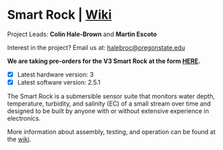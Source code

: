 # Smart Rock |<!-- [Updates](https://github.com/OPEnSLab-OSU/OPEnS-Lab-Home/wiki/smart-rock-updates) |--> [Wiki](https://github.com/OPEnSLab-OSU/SmartRock/wiki)
Project Leads: **Colin Hale-Brown** and **Martin Escoto**

Interest in the project? Email us at: halebroc@oregonstate.edu

**We are taking pre-orders for the V3 Smart Rock at the form [HERE](https://forms.gle/heTsUhmxyKFWzNU9A).**

- [x] Latest hardware version: 3
- [x] Latest software version: 2.5.1

The Smart Rock is a submersible sensor suite that monitors water depth, temperature, turbidity, and salinity (EC) of a small stream over time and designed to be built by anyone with or without extensive experience in electronics.

More information about assembly, testing, and operation can be found at the [wiki](https://github.com/OPEnSLab-OSU/SmartRock/wiki).
